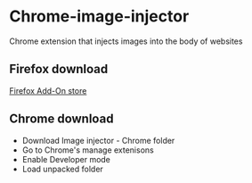 # Chrome-image-injector
Chrome extension that injects images into the body of websites

## Firefox download
[Firefox Add-On store](https://addons.mozilla.org/pt-BR/firefox/addon/image-injector/)

## Chrome download
* Download Image injector - Chrome folder
* Go to Chrome's manage extenisons
* Enable Developer mode
* Load unpacked folder
